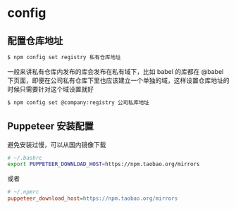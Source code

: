 # config

## 配置仓库地址

```bash
$ npm config set registry 私有仓库地址
```

一般来讲私有仓库内发布的库会发布在私有域下，比如 babel 的库都在 @babel 下页面，即便在公司私有仓库下里也应该建立一个单独的域，这样设置仓库地址的时候只需要针对这个域设置就好

```bash
$ npm config set @company:registry 公司私库地址
```





## Puppeteer 安装配置

避免安装过慢，可以从国内镜像下载

```bash
# ~/.bashrc
export PUPPETEER_DOWNLOAD_HOST=https://npm.taobao.org/mirrors
```

或者

```ini
# ~/.npmrc
puppeteer_download_host=https://npm.taobao.org/mirrors
```

